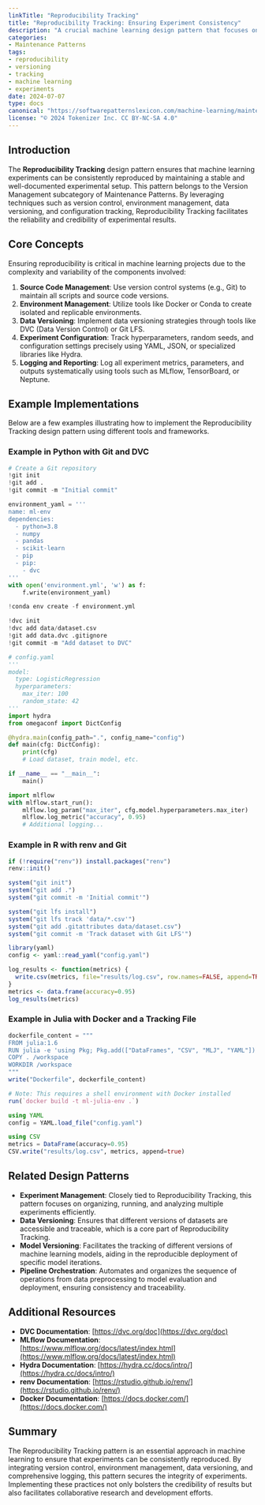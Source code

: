 ```yaml
---
linkTitle: "Reproducibility Tracking"
title: "Reproducibility Tracking: Ensuring Experiment Consistency"
description: "A crucial machine learning design pattern that focuses on ensuring that experiments can be reproduced with the same setup."
categories:
- Maintenance Patterns
tags:
- reproducibility
- versioning
- tracking
- machine learning
- experiments
date: 2024-07-07
type: docs
canonical: "https://softwarepatternslexicon.com/machine-learning/maintenance-patterns/version-management/reproducibility-tracking"
license: "© 2024 Tokenizer Inc. CC BY-NC-SA 4.0"
---
```


## Introduction

The **Reproducibility Tracking** design pattern ensures that machine learning experiments can be consistently reproduced by maintaining a stable and well-documented experimental setup. This pattern belongs to the Version Management subcategory of Maintenance Patterns. By leveraging techniques such as version control, environment management, data versioning, and configuration tracking, Reproducibility Tracking facilitates the reliability and credibility of experimental results.

## Core Concepts

Ensuring reproducibility is critical in machine learning projects due to the complexity and variability of the components involved:

1. **Source Code Management**: Use version control systems (e.g., Git) to maintain all scripts and source code versions.
2. **Environment Management**: Utilize tools like Docker or Conda to create isolated and replicable environments.
3. **Data Versioning**: Implement data versioning strategies through tools like DVC (Data Version Control) or Git LFS.
4. **Experiment Configuration**: Track hyperparameters, random seeds, and configuration settings precisely using YAML, JSON, or specialized libraries like Hydra.
5. **Logging and Reporting**: Log all experiment metrics, parameters, and outputs systematically using tools such as MLflow, TensorBoard, or Neptune.

## Example Implementations

Below are a few examples illustrating how to implement the Reproducibility Tracking design pattern using different tools and frameworks.

### Example in Python with Git and DVC

```python
# Create a Git repository
!git init
!git add .
!git commit -m "Initial commit"

environment_yaml = '''
name: ml-env
dependencies:
  - python=3.8
  - numpy
  - pandas
  - scikit-learn
  - pip
  - pip:
    - dvc
'''
with open('environment.yml', 'w') as f:
    f.write(environment_yaml)

!conda env create -f environment.yml

!dvc init
!dvc add data/dataset.csv
!git add data.dvc .gitignore
!git commit -m "Add dataset to DVC"

# config.yaml
'''
model:
  type: LogisticRegression
  hyperparameters:
    max_iter: 100
    random_state: 42
'''
import hydra
from omegaconf import DictConfig

@hydra.main(config_path=".", config_name="config")
def main(cfg: DictConfig):
    print(cfg)
    # Load dataset, train model, etc.

if __name__ == "__main__":
    main()

import mlflow
with mlflow.start_run():
    mlflow.log_param("max_iter", cfg.model.hyperparameters.max_iter)
    mlflow.log_metric("accuracy", 0.95)
    # Additional logging...
```

### Example in R with renv and Git

```r
if (!require("renv")) install.packages("renv")
renv::init()

system("git init")
system("git add .")
system("git commit -m 'Initial commit'")

system("git lfs install")
system("git lfs track 'data/*.csv'")
system("git add .gitattributes data/dataset.csv")
system("git commit -m 'Track dataset with Git LFS'")

library(yaml)
config <- yaml::read_yaml("config.yaml")

log_results <- function(metrics) {
  write.csv(metrics, file="results/log.csv", row.names=FALSE, append=TRUE)
}
metrics <- data.frame(accuracy=0.95)
log_results(metrics)
```

### Example in Julia with Docker and a Tracking File

```julia
dockerfile_content = """
FROM julia:1.6
RUN julia -e 'using Pkg; Pkg.add(["DataFrames", "CSV", "MLJ", "YAML"])'
COPY . /workspace
WORKDIR /workspace
"""
write("Dockerfile", dockerfile_content)

# Note: This requires a shell environment with Docker installed
run(`docker build -t ml-julia-env .`)

using YAML
config = YAML.load_file("config.yaml")

using CSV
metrics = DataFrame(accuracy=0.95)
CSV.write("results/log.csv", metrics, append=true)
```

## Related Design Patterns

- **Experiment Management**: Closely tied to Reproducibility Tracking, this pattern focuses on organizing, running, and analyzing multiple experiments efficiently.
- **Data Versioning**: Ensures that different versions of datasets are accessible and traceable, which is a core part of Reproducibility Tracking.
- **Model Versioning**: Facilitates the tracking of different versions of machine learning models, aiding in the reproducible deployment of specific model iterations.
- **Pipeline Orchestration**: Automates and organizes the sequence of operations from data preprocessing to model evaluation and deployment, ensuring consistency and traceability.

## Additional Resources

- **DVC Documentation**: [https://dvc.org/doc](https://dvc.org/doc)
- **MLflow Documentation**: [https://www.mlflow.org/docs/latest/index.html](https://www.mlflow.org/docs/latest/index.html)
- **Hydra Documentation**: [https://hydra.cc/docs/intro/](https://hydra.cc/docs/intro/)
- **renv Documentation**: [https://rstudio.github.io/renv/](https://rstudio.github.io/renv/)
- **Docker Documentation**: [https://docs.docker.com/](https://docs.docker.com/)

## Summary

The Reproducibility Tracking pattern is an essential approach in machine learning to ensure that experiments can be consistently reproduced. By integrating version control, environment management, data versioning, and comprehensive logging, this pattern secures the integrity of experiments. Implementing these practices not only bolsters the credibility of results but also facilitates collaborative research and development efforts.

